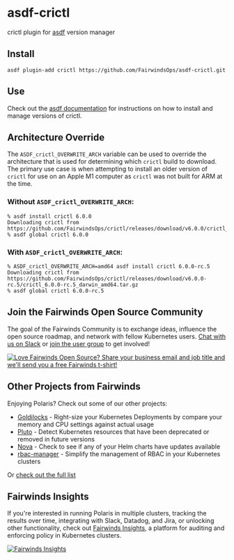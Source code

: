 # asdf-crictl

crictl plugin for [asdf](https://github.com/asdf-vm/asdf) version manager

## Install

```
asdf plugin-add crictl https://github.com/FairwindsOps/asdf-crictl.git
```

## Use

Check out the [asdf documentation](https://asdf-vm.com/#/core-manage-versions?id=install-version) for instructions on how to install and manage versions of crictl.

## Architecture Override
The `ASDF_crictl_OVERWRITE_ARCH` variable can be used to override the architecture that is used for determining which `crictl` build to download. The primary use case is when attempting to install an older version of `crictl` for use on an Apple M1 computer as `crictl` was not built for ARM at the time.

### Without `ASDF_crictl_OVERWRITE_ARCH`:

```
% asdf install crictl 6.0.0
Downloading crictl from https://github.com/FairwindsOps/crictl/releases/download/v6.0.0/crictl_6.0.0_darwin_amd64.tar.gz
% asdf global crictl 6.0.0
```

### With `ASDF_crictl_OVERWRITE_ARCH`:

```
% ASDF_crictl_OVERWRITE_ARCH=amd64 asdf install crictl 6.0.0-rc.5
Downloading crictl from https://github.com/FairwindsOps/crictl/releases/download/v6.0.0-rc.5/crictl_6.0.0-rc.5_darwin_amd64.tar.gz
% asdf global crictl 6.0.0-rc.5
```

<!-- Begin boilerplate -->
## Join the Fairwinds Open Source Community

The goal of the Fairwinds Community is to exchange ideas, influence the open source roadmap,
and network with fellow Kubernetes users.
[Chat with us on Slack](https://join.slack.com/t/fairwindscommunity/shared_invite/zt-e3c6vj4l-3lIH6dvKqzWII5fSSFDi1g)
or
[join the user group](https://www.fairwinds.com/open-source-software-user-group) to get involved!

<a href="https://www.fairwinds.com/t-shirt-offer?utm_source=polaris&utm_medium=polaris&utm_campaign=polaris-tshirt">
  <img src="https://www.fairwinds.com/hubfs/Doc_Banners/Fairwinds_OSS_User_Group_740x125_v6.png" alt="Love Fairwinds Open Source? Share your business email and job title and we'll send you a free Fairwinds t-shirt!" />
</a>

## Other Projects from Fairwinds

Enjoying Polaris? Check out some of our other projects:
* [Goldilocks](https://github.com/FairwindsOps/Goldilocks) - Right-size your Kubernetes Deployments by compare your memory and CPU settings against actual usage
* [Pluto](https://github.com/FairwindsOps/Pluto) - Detect Kubernetes resources that have been deprecated or removed in future versions
* [Nova](https://github.com/FairwindsOps/Nova) - Check to see if any of your Helm charts have updates available
* [rbac-manager](https://github.com/FairwindsOps/rbac-manager) - Simplify the management of RBAC in your Kubernetes clusters

Or [check out the full list](https://www.fairwinds.com/open-source-software?utm_source=polaris&utm_medium=polaris&utm_campaign=polaris)
## Fairwinds Insights
If you're interested in running Polaris in multiple clusters,
tracking the results over time, integrating with Slack, Datadog, and Jira,
or unlocking other functionality, check out
[Fairwinds Insights](https://www.fairwinds.com/polaris-user-insights-demo?utm_source=polaris&utm_medium=polaris&utm_campaign=polaris),
a platform for auditing and enforcing policy in Kubernetes clusters.

<a href="https://www.fairwinds.com/polaris-user-insights-demo?utm_source=polaris&utm_medium=ad&utm_campaign=polarisad">
  <img src="https://www.fairwinds.com/hubfs/Doc_Banners/Fairwinds_Polaris_Ad.png" alt="Fairwinds Insights" />
</a>
